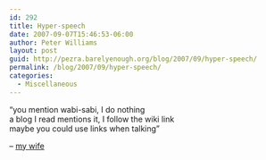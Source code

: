 ```yaml
---
id: 292
title: Hyper-speech
date: 2007-09-07T15:46:53-06:00
author: Peter Williams
layout: post
guid: http://pezra.barelyenough.org/blog/2007/09/hyper-speech/
permalink: /blog/2007/09/hyper-speech/
categories:
  - Miscellaneous
---
```

&#8220;you mention wabi-sabi, I do nothing  
a blog I read mentions it, I follow the wiki link  
maybe you could use links when talking&#8221;

&#8211; [my wife](http://barelyenough.org/notablog)
